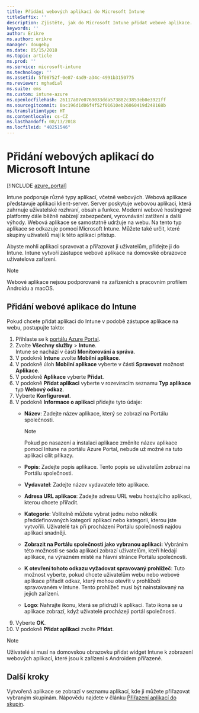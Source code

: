 ```yaml
---
title: Přidání webových aplikací do Microsoft Intune
titleSuffix: ''
description: Zjistěte, jak do Microsoft Intune přidat webové aplikace.
keywords: ''
author: Erikre
ms.author: erikre
manager: dougeby
ms.date: 05/15/2018
ms.topic: article
ms.prod: ''
ms.service: microsoft-intune
ms.technology: ''
ms.assetid: 5f08752f-0e87-4ad9-a34c-4991b3150775
ms.reviewer: mghadial
ms.suite: ems
ms.custom: intune-azure
ms.openlocfilehash: 26117a07e0769033dda573882c3853eb0e3921ff
ms.sourcegitcommit: 0ac196d1d06f4f52f01610eb26060419d248168b
ms.translationtype: HT
ms.contentlocale: cs-CZ
ms.lasthandoff: 08/13/2018
ms.locfileid: "40251546"
---
```

# <a name="add-web-apps-to-microsoft-intune"></a>Přidání webových aplikací do Microsoft Intune

[!INCLUDE [azure_portal](./includes/azure_portal.md)]

Intune podporuje různé typy aplikací, včetně webových. Webová aplikace představuje aplikaci klient-server. Server poskytuje webovou aplikaci, která zahrnuje uživatelské rozhraní, obsah a funkce. Moderní webové hostingové platformy dále běžně nabízejí zabezpečení, vyrovnávání zatížení a další výhody. Webová aplikace se samostatně udržuje na webu. Na tento typ aplikace se odkazuje pomocí Microsoft Intune. Můžete také určit, které skupiny uživatelů mají k této aplikaci přístup. 

Abyste mohli aplikaci spravovat a přiřazovat ji uživatelům, přidejte ji do Intune. Intune vytvoří zástupce webové aplikace na domovské obrazovce uživatelova zařízení.

> [!Note]
> Webové aplikace nejsou podporované na zařízeních s pracovním profilem Androidu a macOS.

## <a name="add-a-web-app-to-intune"></a>Přidání webové aplikace do Intune
Pokud chcete přidat aplikaci do Intune v podobě zástupce aplikace na webu, postupujte takto:

1. Přihlaste se k [portálu Azure Portal](https://portal.azure.com).
2. Zvolte **Všechny služby** > **Intune**.  
    Intune se nachází v části **Monitorování a správa**.
3. V podokně **Intune** zvolte **Mobilní aplikace**.
4. V podokně úloh **Mobilní aplikace** vyberte v části **Spravovat** možnost **Aplikace**.
5. V podokně **Aplikace** vyberte **Přidat**.
6. V podokně **Přidat aplikaci** vyberte v rozevíracím seznamu **Typ aplikace** typ **Webový odkaz**.
7. Vyberte **Konfigurovat**.
8. V podokně **Informace o aplikaci** přidejte tyto údaje:
    - **Název**: Zadejte název aplikace, který se zobrazí na Portálu společnosti. 
    
        > [!NOTE]
        > Pokud po nasazení a instalaci aplikace změníte název aplikace pomocí Intune na portálu Azure Portal, nebude už možné na tuto aplikaci cílit příkazy.
    
    - **Popis**: Zadejte popis aplikace. Tento popis se uživatelům zobrazí na Portálu společnosti.
    - **Vydavatel**: Zadejte název vydavatele této aplikace.
    - **Adresa URL aplikace**: Zadejte adresu URL webu hostujícího aplikaci, kterou chcete přiřadit.
    - **Kategorie**: Volitelně můžete vybrat jednu nebo několik předdefinovaných kategorií aplikací nebo kategorii, kterou jste vytvořili. Uživatelé tak při procházení Portálu společnosti najdou aplikaci snadněji.
    - **Zobrazit na Portálu společnosti jako vybranou aplikaci:** Vybráním této možnosti se sada aplikací zobrazí uživatelům, kteří hledají aplikace, na výrazném místě na hlavní stránce Portálu společnosti.
    - **K otevření tohoto odkazu vyžadovat spravovaný prohlížeč**: Tuto možnost vyberte, pokud chcete uživatelům webu nebo webové aplikace přiřadit odkaz, který mohou otevřít v prohlížeči spravovaném v Intune. Tento prohlížeč musí být nainstalovaný na jejich zařízení.
    - **Logo**: Nahrajte ikonu, která se přidruží k aplikaci. Tato ikona se u aplikace zobrazí, když uživatelé procházejí portál společnosti.
9. Vyberte **OK**.
10. V podokně **Přidat aplikaci** zvolte **Přidat**.

> [!Note]
> Uživatelé si musí na domovskou obrazovku přidat widget Intune k zobrazení webových aplikací, které jsou k zařízení s Androidem přiřazené.

## <a name="next-steps"></a>Další kroky

Vytvořená aplikace se zobrazí v seznamu aplikací, kde ji můžete přiřazovat vybraným skupinám. Nápovědu najdete v článku [Přiřazení aplikací do skupin](apps-deploy.md). 
